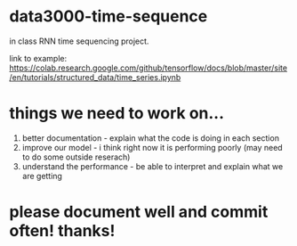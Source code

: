 # data3000-time-sequence
in class RNN time sequencing project.

link to example: https://colab.research.google.com/github/tensorflow/docs/blob/master/site/en/tutorials/structured_data/time_series.ipynb

# things we need to work on...
1. better documentation - explain what the code is doing in each section
2. improve our model - i think right now it is performing poorly (may need to do some outside reserach)
3. understand the performance - be able to interpret and explain what we are getting

# please document well and commit often! thanks!
